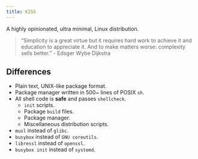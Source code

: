```yaml
---
title: KISS
---
```


A highly opinionated, ultra minimal, Linux distribution.

> “Simplicity is a great virtue but it requires hard work to achieve it and education to appreciate it. And to make matters worse: complexity sells better.” - Edsger Wybe Dijkstra


## Differences

- Plain text, UNIX-like package format.
- Package manager written in 500~ lines of POSIX `sh`.
- All shell code is **safe** and passes `shellcheck`.
    - `init` scripts.
    - Package `build` files.
    - Package manager.
    - Miscellaneous distribution scripts.
- `musl` instead of `glibc`.
- `busybox` instead of `GNU coreutils`.
- `libressl` instead of `openssl`.
- `busybox init` instead of `systemd`.
